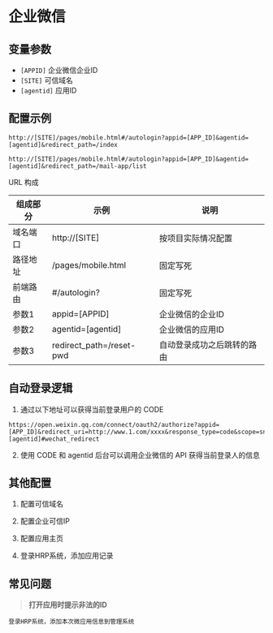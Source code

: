 # 企业微信


## 变量参数

- `[APPID]` 企业微信企业ID
- `[SITE]`  可信域名
- `[agentid]` 应用ID


## 配置示例

```
http://[SITE]/pages/mobile.html#/autologin?appid=[APP_ID]&agentid=[agentid]&redirect_path=/index

http://[SITE]/pages/mobile.html#/autologin?appid=[APP_ID]&agentid=[agentid]&redirect_path=/mail-app/list
```

URL 构成

| 组成部分 | 示例                       | 说明            |
| ---- | ------------------------ | ------------- |
| 域名端口 | http://[SITE]   | 按项目实际情况配置     |
| 路径地址 | /pages/mobile.html       | 固定写死          |
| 前端路由 | #/autologin?             | 固定写死          |
| 参数1  | appid=[APPID] | 企业微信的企业ID     |
| 参数2  | agentid=[agentid]          | 企业微信的应用ID     |
| 参数3  | redirect_path=/reset-pwd | 自动登录成功之后跳转的路由 |



## 自动登录逻辑

1. 通过以下地址可以获得当前登录用户的 CODE

```
https://open.weixin.qq.com/connect/oauth2/authorize?appid=[APP_ID]&redirect_uri=http://www.1.com/xxxx&response_type=code&scope=snsapi_base&state=STATE&agentid=[agentid]#wechat_redirect
```

2. 使用 CODE 和 agentid 后台可以调用企业微信的 API 获得当前登录人的信息

## 其他配置

1. 配置可信域名

2. 配置企业可信IP

3. 配置应用主页

4. 登录HRP系统，添加应用记录

## 常见问题

 >**打开应用时提示非法的ID**
 ```
 登录HRP系统，添加本次微应用信息到管理系统
 ```